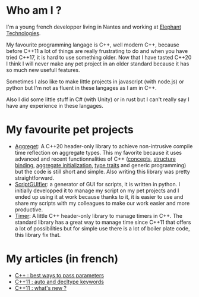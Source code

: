 # Who am I ?
I'm a young french developper living in Nantes and working at [Elephant Technologies](https://www.elephant-technologies.fr/).

My favourite programming langage is C++, well modern C++, because before C++11 a lot of things are really frustrating to do and when you have tried C++17, it is hard to use something older. Now that I have tasted C++20 I think I will never make any pet project in an older standard because it has so much new usefull features. 

Sometimes I also like to make little projects in javascript (with node.js) or python but I'm not as fluent in these langages as I am in C++.

Also I did some little stuff in C# (with Unity) or in rust but I can't really say I have any experience in these langages.

# My favourite pet projects
* [Aggreget](https://github.com/Baduit/Aggreget): A C++20 header-only library to achieve non-intrusive compile time reflection on aggregate types. This my favorite because it uses advanced and recent functionnalities of C++ ([concepts](https://en.cppreference.com/w/cpp/language/constraints), [structure binding](https://en.cppreference.com/w/cpp/language/structured_binding), [aggregate initialization](https://en.cppreference.com/w/cpp/language/aggregate_initialization), [type traits](https://en.cppreference.com/w/cpp/header/type_traits) and generic programming) but the code is still short and simple. Also writing this library was pretty straightforward.
* [ScriptGUIfier](https://github.com/Baduit/ScriptGUIfier): a generator of GUI for scripts, it is written in python. I initially developped it to manage my script on my pet projects and I ended up using it at work because thanks to it, it is easier to use and share my scripts with my colleagues to make our work easier and more productive.
* [Timer](https://github.com/Baduit/Timer): A little C++ header-only library to manage timers in C++. The standard library has a great way to manage time since C++11 that offers a lot of possibilities but for simple use there is a lot of boiler plate code, this library fix that.

# My articles (in french)
* [C++ : best ways to pass parameters](https://www.linkedin.com/pulse/les-param%C3%A8tres-en-c-simon-bertho/)
* [C++11 : auto and decltype keywords](https://www.linkedin.com/pulse/c11-les-mots-clefs-auto-et-decltype-simon-bertho/)
* [C++11 : what's new ?](https://gist.github.com/Baduit/12767e12593554f7b4b7015beea2dfd6)
